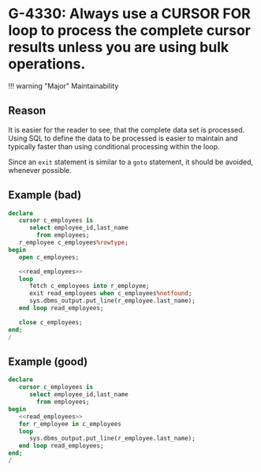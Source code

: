 # G-4330: Always use a CURSOR FOR loop to process the complete cursor results unless you are using bulk operations.

!!! warning "Major"
    Maintainability

## Reason

It is easier for the reader to see, that the complete data set is processed. Using SQL to define the data to be processed is easier to maintain and typically faster than using conditional processing within the loop.

Since an `exit` statement is similar to a `goto` statement, 
it should be avoided, whenever possible.

## Example (bad)

``` sql hl_lines="10 11"
declare
   cursor c_employees is
      select employee_id,last_name
        from employees;
   r_employee c_employees%rowtype;
begin
   open c_employees;

   <<read_employees>>
   loop
      fetch c_employees into r_employee;
      exit read_employees when c_employees%notfound;
      sys.dbms_output.put_line(r_employee.last_name);
   end loop read_employees;

   close c_employees;
end;
/
```

## Example (good)

``` sql hl_lines="7 8"
declare
   cursor c_employees is
      select employee_id,last_name
        from employees;
begin
   <<read_employees>>
   for r_employee in c_employees
   loop
      sys.dbms_output.put_line(r_employee.last_name);
   end loop read_employees;
end;
/
```
